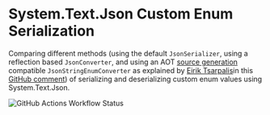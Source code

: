 # System.Text.Json Custom Enum Serialization

Comparing different methods (using the default `JsonSerializer`, using a reflection based `JsonConverter`, and using an
AOT [source generation](https://learn.microsoft.com/en-us/dotnet/standard/serialization/system-text-json/source-generation)
compatible `JsonStringEnumConverter` as explained by [Eirik Tsarpalis](https://github.com/eiriktsarpalis)in this
[GitHub comment](https://github.com/dotnet/runtime/issues/74385#issuecomment-1705083109)) of serializing and deserializing
custom enum values using System.Text.Json.

![GitHub Actions Workflow Status](https://img.shields.io/github/actions/workflow/status/jscarle/SystemTextJsonCustomEnumSerialization/main.yml?logo=github&label=tests)

